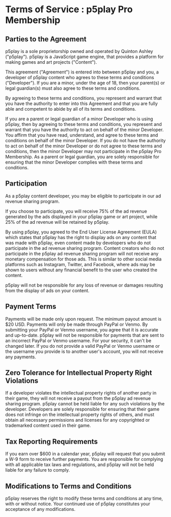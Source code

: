 # Terms of Service : p5play Pro Membership

## Parties to the Agreement

p5play is a sole proprietorship owned and operated by Quinton Ashley ("p5play"). p5play is a JavaScript game engine, that provides a platform for making games and art projects ("Content").

This agreement ("Agreement") is entered into between p5play and you, a developer of p5play content who agrees to these terms and conditions ("Developer"). If you are a minor, under the age of 18, then your parent(s) or legal guardian(s) must also agree to these terms and conditions.

By agreeing to these terms and conditions, you represent and warrant that you have the authority to enter into this Agreement and that you are fully able and competent to abide by all of its terms and conditions.

If you are a parent or legal guardian of a minor Developer who is using p5play, then by agreeing to these terms and conditions, you represent and warrant that you have the authority to act on behalf of the minor Developer. You affirm that you have read, understand, and agree to these terms and conditions on behalf of the minor Developer. If you do not have the authority to act on behalf of the minor Developer or do not agree to these terms and conditions, then the minor Developer may not participate in the p5play Pro Membership. As a parent or legal guardian, you are solely responsible for ensuring that the minor Developer complies with these terms and conditions.

## Participation

As a p5play content developer, you may be eligible to participate in our ad revenue sharing program.

If you choose to participate, you will receive 75% of the ad revenue generated by the ads displayed in your p5play game or art project, while 25% of the ad revenue will be retained by p5play.

By using p5play, you agreed to the End User License Agreement (EULA) which states that p5play has the right to display ads on any content that was made with p5play, even content made by developers who do not participate in the ad revenue sharing program. Content creators who do not participate in the p5play ad revenue sharing program will not receive any monetary compensation for those ads. This is similar to other social media platforms such as Instagram, Twitter, and Facebook, where ads may be shown to users without any financial benefit to the user who created the content.

p5play will not be responsible for any loss of revenue or damages resulting from the display of ads on your content.

## Payment Terms

Payments will be made only upon request. The minimum payout amount is $20 USD. Payments will only be made through PayPal or Venmo. By submitting your PayPal or Venmo username, you agree that it is accurate and up-to-date. p5play will not be responsible for payments that are sent to an incorrect PayPal or Venmo username. For your security, it can't be changed later. If you do not provide a valid PayPal or Venmo username or the username you provide is to another user's account, you will not receive any payments.

## Zero Tolerance for Intellectual Property Right Violations

If a developer violates the intellectual property rights of another party in their game, they will not receive a payout from the p5play ad revenue sharing program. p5play cannot be held liable for any such violations by the developer. Developers are solely responsible for ensuring that their game does not infringe on the intellectual property rights of others, and must obtain all necessary permissions and licenses for any copyrighted or trademarked content used in their game.

## Tax Reporting Requirements

If you earn over $600 in a calendar year, p5play will request that you submit a W-9 form to receive further payments. You are responsible for complying with all applicable tax laws and regulations, and p5play will not be held liable for any failure to comply.

## Modifications to Terms and Conditions

p5play reserves the right to modify these terms and conditions at any time, with or without notice. Your continued use of p5play constitutes your acceptance of any modifications.
